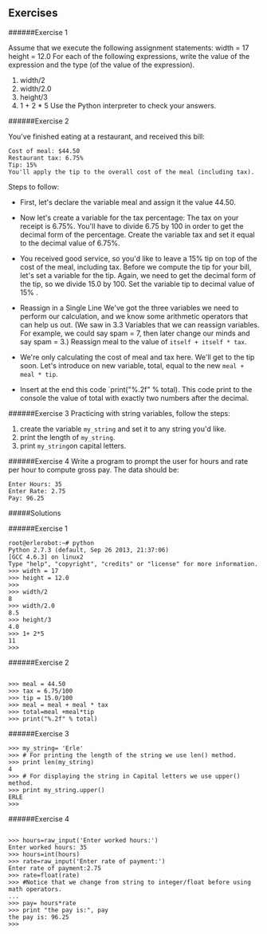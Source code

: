 ## Exercises

######Exercise 1


Assume that we execute the following assignment statements:
width = 17
height = 12.0
For each of the following expressions, write the value of the expression and the
type (of the value of the expression).
1. width/2
2. width/2.0
3. height/3
4. 1 + 2 * 5
Use the Python interpreter to check your answers.



######Exercise 2

You've finished eating at a restaurant, and received this bill:
```
Cost of meal: $44.50
Restaurant tax: 6.75%
Tip: 15%
You'll apply the tip to the overall cost of the meal (including tax).
```
Steps to follow:

- First, let's declare the variable meal and assign it the value 44.50.

- Now let's create a variable for the tax percentage:
The tax on your receipt is 6.75%. You'll have to divide 6.75 by 100 in order to get the decimal form of the percentage.
Create the variable tax and set it equal to the decimal value of 6.75%.

- You received good service, so you'd like to leave a 15% tip on top of the cost of the meal, including tax.
Before we compute the tip for your bill, let's set a variable for the tip. Again, we need to get the decimal form of the tip, so we divide 15.0 by 100.
Set the variable tip to decimal value of 15% .


- Reassign in a Single Line
 We've got the three variables we need to perform our calculation, and we know some arithmetic operators that can help us out.
(We saw in 3.3 Variables that we can reassign variables. For example, we could say spam = 7, then later change our minds and say spam = 3.)
Reassign meal to the value of `itself + itself * tax`.

- We're only calculating the cost of meal and tax here. We'll get to the tip soon. Let's introduce on new variable, total, equal to the new `meal + meal * tip`.

- Insert at the end this code `print("%.2f" % total). This code print to the console the value of total with exactly two numbers after the decimal.

######Exercise 3
Practicing with string variables, follow the steps:

1. create the variable `my_string` and set it to any string you'd like.
2. print the length of `my_string`.
3. print `my_string`on capital letters.

######Exercise 4
Write a program to prompt the user for hours and rate per hour to compute gross pay. The data should be:
```
Enter Hours: 35
Enter Rate: 2.75
Pay: 96.25
```


#####Solutions

######Exercise 1


```
root@erlerobot:~# python
Python 2.7.3 (default, Sep 26 2013, 21:37:06)
[GCC 4.6.3] on linux2
Type "help", "copyright", "credits" or "license" for more information.
>>> width = 17
>>> height = 12.0
>>>
>>> width/2
8
>>> width/2.0
8.5
>>> height/3
4.0
>>> 1+ 2*5
11
>>>
```

######Exercise 2
```

>>> meal = 44.50
>>> tax = 6.75/100
>>> tip = 15.0/100
>>> meal = meal + meal * tax
>>> total=meal +meal*tip
>>> print("%.2f" % total)
```

######Exercise 3
````
>>> my_string= 'Erle'
>>> # For printing the length of the string we use len() method.
>>> print len(my_string)
4
>>> # For displaying the string in Capital letters we use upper() method.
>>> print my_string.upper()
ERLE
>>>

````

######Exercise 4
```

>>> hours=raw_input('Enter worked hours:')
Enter worked hours: 35
>>> hours=int(hours)
>>> rate=raw_input('Enter rate of payment:')
Enter rate of payment:2.75
>>> rate=float(rate)
>>> #Notice that we change from string to integer/float before using math operators.
...
>>> pay= hours*rate
>>> print "the pay is:", pay
the pay is: 96.25
>>>
```

